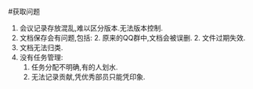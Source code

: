 #获取问题
1. 会议记录存放混乱,难以区分版本.无法版本控制.
1. 文档保存会有问题,包括:
    2. 原来的QQ群中,文档会被误删.
    2. 文件过期失效.
2. 文档无法归类.
3. 没有任务管理:
    1. 任务分配不明确,有的人划水.
    2. 无法记录贡献,凭优秀部员只能凭印象.
